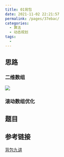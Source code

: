 ```yaml
---
title: 01背包
date: 2021-11-02 22:21:57
permalink: /pages/37ebac/
categories:
  - 算法
  - 动态规划
tags:
  - 
---
```


## 思路

### 二维数组

![](https://gitee.com/consolecode/blog-img/raw/master/20211102222826.png)


### 滚动数组优化



## 题目



## 参考链接

[背包九讲](https://www.kancloud.cn/kancloud/pack/70124)
